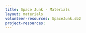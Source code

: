 ```yaml
---
title: Space Junk - Materials
layout: materials
volunteer-resources: SpaceJunk.sb2
project-resources:
---
```

